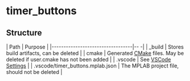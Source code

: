 
# timer_buttons

## Structure

| Path                             | Purpose                                                                                              |
|----------------------------------|--                                                                                                   -|
| _build                           | Stores build artifacts, can be deleted                                                               |
| cmake                            | Generated [CMake](https://cmake.org/) files. May be deleted if user.cmake has not been added         |
| .vscode                          | See [VSCode Settings](https://code.visualstudio.com/docs/getstarted/settings)                        |
| .vscode/timer_buttons.mplab.json | The MPLAB project file, should not be deleted                                                        |

